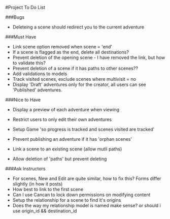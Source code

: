 #Project To Do List

###Bugs

* Deleteing a scene should redirect you to the current adventure

###Must Have

* Link scene option removed when scene = 'end'
* If a scene is flagged as the end, delete all destinations?
* Prevent deletion of the opening scene - I have removed the link, but how to validate this?
* Prevent deletion of a scene if it has paths to other scenes??
* Add validations to models
* Track visited scenes, exclude scenes where multivisit = no
* Display 'Draft' adventures only for the creator, all users can see 'Published' adventures.

###Nice to Have

* Display a preview of each adventure when viewing
* Restrict users to only edit their own adventures
* Setup Game 'so progress is tracked and scenes visited are tracked'
* Prevent publishing an adventure if it has 'orphan scenes'

* Link a scene to an existing scene (allow mutli paths)
* Allow deletion of 'paths' but prevent deleting

###Ask Instructors

* For scenes, New and Edit are quite similar, how to fix this? Forms differ slightly (in how it posts)
* How best to link to the first scene
* Can I use Cancan to lock down permissions on modifying content
* Setup the relationship for a scene to find it's origins
* Does the way my relationship model is named make sense? or should i use origin_id && destination_id